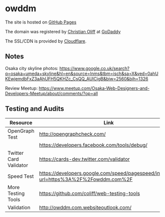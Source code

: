 # owddm

The site is hosted on [GitHub Pages](https://pages.github.com/)

The domain was registered by [Christian Oliff](https://github.com/coliff/) at [GoDaddy](https://goddady.com/)

The SSL/CDN is provided by [Cloudflare](https://cloudflare.com/).

## Notes

Osaka city skyline photos:
https://www.google.co.uk/search?q=osaka+umeda+skyline&hl=en&source=lnms&tbm=isch&sa=X&ved=0ahUKEwjemdbFxZ3aAhUFH5QKHZc_CsQQ_AUICigB&biw=2560&bih=1326

Review Meetup:
https://www.meetup.com/Osaka-Web-Designers-and-Developers-Meetup/about/comments/?op=all

## Testing and Audits

| Resource               | Link                                                                                   |
| ---------------------- | -------------------------------------------------------------------------------------- |
| OpenGraph Test         | http://opengraphcheck.com/                                                             |
|                        | https://developers.facebook.com/tools/debug/                                           |
| Twitter Card Validator | https://cards-dev.twitter.com/validator                                                |
| Speed Test             | https://developers.google.com/speed/pagespeed/insights/?url=https%3A%2F%2Fowddm.com%2F |
| More Testing Tools     | https://github.com/coliff/web-testing-tools                                            |
| Validation             | http://owddm.com.websiteoutlook.com/                                                   |
